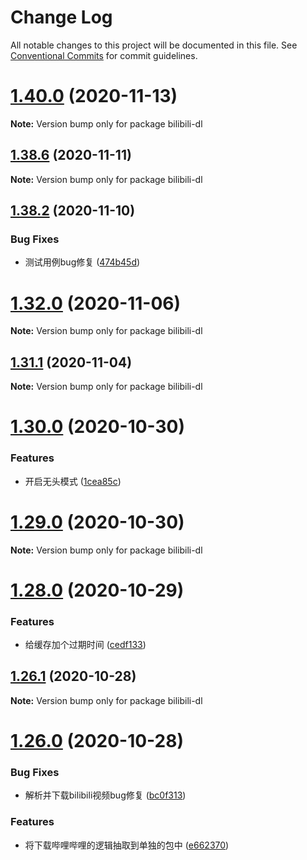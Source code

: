 # Change Log

All notable changes to this project will be documented in this file.
See [Conventional Commits](https://conventionalcommits.org) for commit guidelines.

# [1.40.0](https://github.com/heiseshandian/personal-docs/compare/v1.39.1...v1.40.0) (2020-11-13)

**Note:** Version bump only for package bilibili-dl





## [1.38.6](https://github.com/heiseshandian/personal-docs/compare/v1.38.5...v1.38.6) (2020-11-11)

**Note:** Version bump only for package bilibili-dl





## [1.38.2](https://github.com/heiseshandian/personal-docs/compare/v1.38.1...v1.38.2) (2020-11-10)


### Bug Fixes

* 测试用例bug修复 ([474b45d](https://github.com/heiseshandian/personal-docs/commit/474b45de5be06a197cdef7341d3e21c69dc5a67d))





# [1.32.0](https://github.com/heiseshandian/personal-docs/compare/v1.31.1...v1.32.0) (2020-11-06)

**Note:** Version bump only for package bilibili-dl





## [1.31.1](https://github.com/heiseshandian/personal-docs/compare/v1.31.0...v1.31.1) (2020-11-04)

**Note:** Version bump only for package bilibili-dl





# [1.30.0](https://github.com/heiseshandian/personal-docs/compare/v1.29.0...v1.30.0) (2020-10-30)


### Features

* 开启无头模式 ([1cea85c](https://github.com/heiseshandian/personal-docs/commit/1cea85c3e0e68ced19cb14a556eaa506ebf445af))





# [1.29.0](https://github.com/heiseshandian/personal-docs/compare/v1.28.0...v1.29.0) (2020-10-30)

**Note:** Version bump only for package bilibili-dl





# [1.28.0](https://github.com/heiseshandian/personal-docs/compare/v1.27.0...v1.28.0) (2020-10-29)


### Features

* 给缓存加个过期时间 ([cedf133](https://github.com/heiseshandian/personal-docs/commit/cedf1338c18f79756c86a4727b264e336c4f2235))





## [1.26.1](https://github.com/heiseshandian/personal-docs/compare/v1.26.0...v1.26.1) (2020-10-28)

**Note:** Version bump only for package bilibili-dl





# [1.26.0](https://github.com/heiseshandian/personal-docs/compare/v1.25.1...v1.26.0) (2020-10-28)


### Bug Fixes

* 解析并下载bilibili视频bug修复 ([bc0f313](https://github.com/heiseshandian/personal-docs/commit/bc0f313a98c129703e1a1337066121a0b9d4cae5))


### Features

* 将下载哔哩哔哩的逻辑抽取到单独的包中 ([e662370](https://github.com/heiseshandian/personal-docs/commit/e6623700670c9c490fca56190cf65673e0889ecf))
